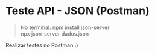 # Teste API - JSON (Postman)

> No terminal: npm install json-server <br>
> npx json-server dados.json 

Realizar testes no Postman :)

